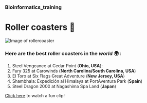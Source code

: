 ### Bioinformatics_training

# Roller coasters :roller_coaster:
![Image of rollercoaster](https://www.verywellfamily.com/thmb/9KJ88vZeQkjMxCxkGF15wuUUXzM=/750x0/filters:no_upscale():max_bytes(150000):strip_icc():format(webp)/roller-coaster-149508746-57ac7eb45f9b58974ace1b67.jpg)

### Here are the **best roller coasters** in the *world* :earth_africa: : 

1. Steel Vengeance at Cedar Point (**Ohio, USA**):
2. Fury 325 at Carowinds (**North Carolina/South Carolina, USA**)
3. El Toro at Six Flags Great Adventure (**New Jersey, USA**)
4. Shambhala: Expedición al Himalaya at PortAventura Park (**Spain**)
5. Steel Dragon 2000 at Nagashima Spa Land (**Japan**)
   
[Click here](https://youtu.be/oAJLKDMihnU?t=71) to watch a fun clip!
